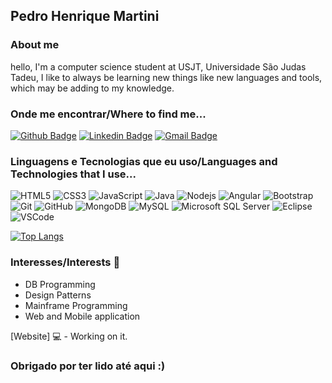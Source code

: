 ## Pedro Henrique Martini 


### About me

hello, I'm a computer science student at USJT, Universidade São Judas Tadeu, I like to always be learning new things like new languages and tools, which may be adding to my knowledge.


### Onde me encontrar/Where to find me...
[![Github Badge](https://img.shields.io/badge/-Github-000?style=flat-square&logo=Github&logoColor=white&link=https://github.com/BifeAncho)](https://github.com/BifeAncho)
[![Linkedin Badge](https://img.shields.io/badge/-Pedro%20Martini-000?style=flat-square&logo=Linkedin&logoColor=white&link=https://www.linkedin.com/in/pedro-martini1203/)](https://www.linkedin.com/in/pedro-martini1203/) 
[![Gmail Badge](https://img.shields.io/badge/-pederiquemartine@gmail.com-000?style=flat-square&logo=Gmail&logoColor=white&link=mailto:pederiquemartine@gmail.com)](mailto:pederiquemartine@gmail.com)


### Linguagens e Tecnologias que eu uso/Languages and Technologies that I use...

![HTML5](https://img.shields.io/badge/-HTML5-E34F26?style=flat-square&logo=html5&logoColor=white)
![CSS3](https://img.shields.io/badge/-CSS3-1572B6?style=flat-square&logo=css3)
![JavaScript](https://img.shields.io/badge/-JavaScript-black?style=flat-square&logo=javascript)
![Java](https://img.shields.io/badge/-Java-007396?style=flat-square&logo=java)
![Nodejs](https://img.shields.io/badge/-Nodejs-339933?style=flat-square&logo=Node.js&logoColor=white)
![Angular](https://img.shields.io/badge/-Angular-DD0031?style=flat-square&logo=angular)
![Bootstrap](https://img.shields.io/badge/-Bootstrap-563D7C?style=flat-square&logo=bootstrap)
![Git](https://img.shields.io/badge/-Git-black?style=flat-square&logo=git)
![GitHub](https://img.shields.io/badge/-GitHub-181717?style=flat-square&logo=github)
![MongoDB](https://img.shields.io/badge/-MongoDB-black?style=flat-square&logo=mongodb)
![MySQL](https://img.shields.io/badge/-MySQL-4479A1?style=flat-square&logo=mysql&logoColor=white)
![Microsoft SQL Server](https://img.shields.io/badge/-SQL%20Server-CC2927?style=flat-square&logo=microsoft-sql-server&logoColor=white)
![Eclipse](https://img.shields.io/badge/-Eclipse-2C2255?style=flat-square&logo=eclipse&logoColor=white)
![VSCode](https://img.shields.io/badge/-VSCode-007ACC?style=flat-square&logo=visual-studio-code&logoColor=white)

[![Top Langs](https://github-readme-stats.vercel.app/api/top-langs/?username=miguelmorais7)](https://github.com/miguelmorais7/github-readme-stats)


### Interesses/Interests 🤔 

- DB Programming
- Design Patterns
- Mainframe Programming
- Web and Mobile application


[Website] 💻 - Working on it.


### Obrigado por ter lido até aqui :)
 

<!--
**miguelmorais7/miguelmorais7** is a ✨ _special_ ✨ repository because its `README.md` (this file) appears on your GitHub profile.

Here are some ideas to get you started:

- 🔭 I’m currently working on ...
- 🌱 I’m currently learning ...
- 👯 I’m looking to collaborate on ...
- 🤔 I’m looking for help with ...
- 💬 Ask me about ...
- 📫 How to reach me: ...
- 😄 Pronouns: ...
- ⚡ Fun fact: ...
-->

